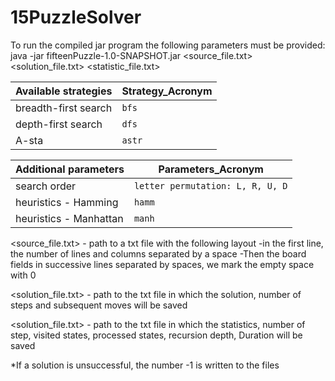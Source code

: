 # 15PuzzleSolver

To run the compiled jar program the following parameters must be provided:
java -jar fifteenPuzzle-1.0-SNAPSHOT.jar <strategy> <additional parameters> <source_file.txt> <solution_file.txt> <statistic_file.txt>
  
| Available strategies    | Strategy_Acronym                         |
| ----------------------- | ---------------------------------------- |
| breadth-first search    | `bfs`                                    |
| depth-first search      | `dfs`                                    |
| A-sta                   | `astr`                                   |

  
| Additional parameters   | Parameters_Acronym                       |
| ----------------------- | ---------------------------------------- |
| search order            | `letter permutation: L, R, U, D`         |
| heuristics - Hamming    | `hamm`                                   |
| heuristics - Manhattan  | `manh`                                   |
  
  <source_file.txt> - path to a txt file with the following layout
  -in the first line, the number of lines and columns separated by a space
  -Then the board fields in successive lines separated by spaces, we mark the empty space with 0
    
  <solution_file.txt> - path to the txt file in which the solution, number of steps and subsequent moves will be saved
    
  <solution_file.txt> - path to the txt file in which the statistics, number of step, visited states, processed states, recursion depth, Duration will be saved

  *If a solution is unsuccessful, the number -1 is written to the files
